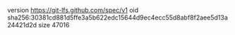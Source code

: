 version https://git-lfs.github.com/spec/v1
oid sha256:30381cd881d5ffe3a5b622edc15644d9ec4ecc55d8abf8f2aee5d13a24421d2d
size 47016
